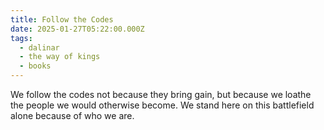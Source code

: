 ```yaml
---
title: Follow the Codes
date: 2025-01-27T05:22:00.000Z
tags:
  - dalinar
  - the way of kings
  - books
---
```

We follow the codes not because they bring gain, but because we loathe the people we would otherwise become. We stand here on this battlefield alone because of who we are.

